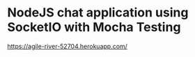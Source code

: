 # NodeJS chat application using SocketIO with Mocha Testing

https://agile-river-52704.herokuapp.com/

